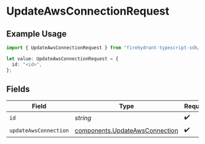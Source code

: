# UpdateAwsConnectionRequest

## Example Usage

```typescript
import { UpdateAwsConnectionRequest } from "firehydrant-typescript-sdk/models/operations";

let value: UpdateAwsConnectionRequest = {
  id: "<id>",
};
```

## Fields

| Field                                                                            | Type                                                                             | Required                                                                         | Description                                                                      |
| -------------------------------------------------------------------------------- | -------------------------------------------------------------------------------- | -------------------------------------------------------------------------------- | -------------------------------------------------------------------------------- |
| `id`                                                                             | *string*                                                                         | :heavy_check_mark:                                                               | N/A                                                                              |
| `updateAwsConnection`                                                            | [components.UpdateAwsConnection](../../models/components/updateawsconnection.md) | :heavy_check_mark:                                                               | N/A                                                                              |